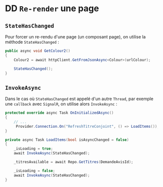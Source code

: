 # DD `Re-render` une page



## `StateHasChanged`

Pour forcer un re-rendu d'une page (un composant page), on utilise la méthode `StateHasChanged` :

```cs
public async void GetColour2()
{
    Colour2 = await httpClient.GetFromJsonAsync<Colour>(urlColour);

    StateHasChanged();
}
```



## `InvokeAsync`

Dans le cas où `StateHasChanged` est appelé d'un autre `Thread`, par exemple une `callback` avec `SignalR`, on utilise alors `InvokeAsync` :

```cs
protected override async Task OnInitializedAsync()
{
    // ...
     Provider.Connection.On("RefreshTitreConjoint", () => LoadItems());
}
```

```cs
private async Task LoadItems(bool isAsyncChanged = false)
{
    _isLoading = true;
    await InvokeAsync(StateHasChanged);

    _titresAvailable = await Repo.GetTitres(DemandeAvisId);

    _isLoading = false;
    await InvokeAsync(StateHasChanged);
}
```

